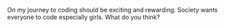 <!DOCTYPE html>
<html lang=en>
<head>
  <title>Learning to Code</title>
</head>
<body>
  <main>
    <p>On my journey to coding should be exciting and rewarding.  Society wants everyone to code especially girls.  What do you think?</p>
  </main>
</body>
</html>
